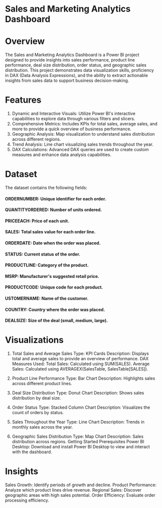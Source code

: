 # Sales and Marketing Analytics Dashboard

# Overview
The Sales and Marketing Analytics Dashboard is a Power BI project designed to provide insights into sales performance, product line performance, deal size distribution, order status, and geographic sales distribution. This project demonstrates data visualization skills, proficiency in DAX (Data Analysis Expressions), and the ability to extract actionable insights from sales data to support business decision-making.
# Features
1. Dynamic and Interactive Visuals: Utilize Power BI's interactive capabilities to explore data through various filters and slicers.
2. Comprehensive Metrics: Includes KPIs for total sales, average sales, and more to provide a quick overview of business performance.
3. Geographic Analysis: Map visualization to understand sales distribution across different regions.
4. Trend Analysis: Line chart visualizing sales trends throughout the year.
5. DAX Calculations: Advanced DAX queries are used to create custom measures and enhance data analysis capabilities.

# Dataset
The dataset contains the following fields:

#### ORDERNUMBER: Unique identifier for each order.
#### QUANTITYORDERED: Number of units ordered.
#### PRICEEACH: Price of each unit.
#### SALES: Total sales value for each order line.
#### ORDERDATE: Date when the order was placed.
#### STATUS: Current status of the order.
#### PRODUCTLINE: Category of the product.
#### MSRP: Manufacturer's suggested retail price.
#### PRODUCTCODE: Unique code for each product.
#### USTOMERNAME: Name of the customer.
#### COUNTRY: Country where the order was placed.
#### DEALSIZE: Size of the deal (small, medium, large).


# Visualizations
1. Total Sales and Average Sales
Type: KPI Cards
Description: Displays total and average sales to provide an overview of performance.
DAX Measures Used:
Total Sales: Calculated using SUM(SALES).
Average Sales: Calculated using AVERAGEX(SalesTable, SalesTable[SALES]).

3. Product Line Performance
Type: Bar Chart
Description: Highlights sales across different product lines.

4. Deal Size Distribution
Type: Donut Chart
Description: Shows sales distribution by deal size.

5. Order Status
Type: Stacked Column Chart
Description: Visualizes the count of orders by status.

6. Sales Throughout the Year
Type: Line Chart
Description: Trends in monthly sales across the year.

7. Geographic Sales Distribution
Type: Map Chart
Description: Sales distribution across regions.
Getting Started
Prerequisites
Power BI Desktop: Download and install Power BI Desktop to view and interact with the dashboard.

# Insights
Sales Growth: Identify periods of growth and decline.
Product Performance: Analyze which product lines drive revenue.
Regional Sales: Discover geographic areas with high sales potential.
Order Efficiency: Evaluate order processing efficiency.
